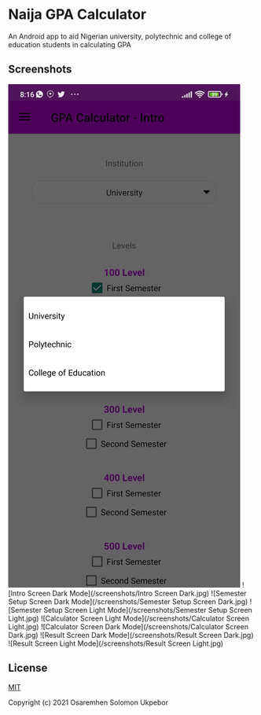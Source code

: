# Naija GPA Calculator

An Android app to aid Nigerian university, polytechnic and college of education students in calculating GPA

## Screenshots
![Intro Screen Light Mode](https://github.com/Osas-Solo/NaijaGPACalculator/blob/master/screenshots/Intro%20Screen%20Light.jpg)
![Intro Screen Dark Mode](/screenshots/Intro Screen Dark.jpg)
![Semester Setup Screen Dark Mode](/screenshots/Semester Setup Screen Dark.jpg)
![Semester Setup Screen Light Mode](/screenshots/Semester Setup Screen Light.jpg)
![Calculator Screen Light Mode](/screenshots/Calculator Screen Light.jpg)
![Calculator Screen Dark Mode](/screenshots/Calculator Screen Dark.jpg)
![Result Screen Dark Mode](/screenshots/Result Screen Dark.jpg)
![Result Screen Light Mode](/screenshots/Result Screen Light.jpg)

## License
[MIT](http://opensource.org/licenses/MIT)

Copyright (c) 2021 Osaremhen Solomon Ukpebor
